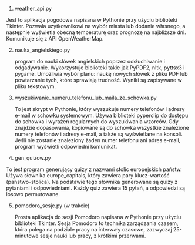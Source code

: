 1. weather_api.py
   
 Jest to aplikacja pogodowa napisana w Pythonie przy użyciu biblioteki Tkinter. Pozwala użytkownikowi na wybór miasta lub dodanie własnego, a następnie wyświetla obecną temperaturę oraz prognozę na najbliższe dni. Komunikuje się z API OpenWeatherMap.

2. nauka_angielskiego.py
   
   program do nauki słówek angielskich poprzez odsłuchiwanie i odgadywanie. Wykorzystuje biblioteki takie jak PyPDF2, nltk, pyttsx3 i pygame. Umożliwia wybór planu: naukę nowych słówek z pliku PDF lub powtarzanie tych, które sprawiają trudność. Wyniki są zapisywane w pliku tekstowym.

3. wyszukiwanie_numeru_telefonu_lub_maila_ze_schowka.py
   
   To jest skrypt w Pythonie, który wyszukuje numery telefonów i adresy e-mail w schowku systemowym. Używa biblioteki pyperclip do dostępu do schowka i wyrażeń regularnych do wyszukiwania wzorców. Gdy znajdzie dopasowania, kopiowane są do schowka wszystkie znalezione numery telefonów i adresy e-mail, a także są wyświetlane na konsoli. Jeśli nie zostanie znaleziony żaden numer telefonu ani adres e-mail, program wyświetli odpowiedni komunikat.

4. gen_quizow.py

  To jest program generujący quizy z nazwami stolic europejskich państw. Używa słownika europe_capitals, który zawiera pary klucz-wartość (państwo-stolica). Na podstawie tego słownika generowane są quizy z pytaniami i odpowiedniami. Każdy quiz zawiera 15 pytań, a odpowiedzi są losowo permutowane.

5. pomodoro_sesje.py (w trakcie)
    
   Prosta aplikacja do sesji Pomodoro napisana w Pythonie przy użyciu biblioteki Tkinter. Sesja Pomodoro to technika zarządzania czasem, która polega na podziale pracy na interwały czasowe, zazwyczaj 25-minutowe sesje nauki lub pracy, z krótkimi przerwami.
